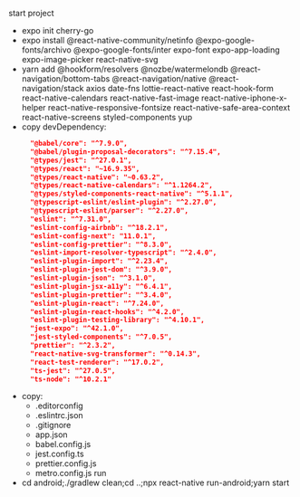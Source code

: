 start project
- expo init cherry-go
- expo install @react-native-community/netinfo @expo-google-fonts/archivo @expo-google-fonts/inter expo-font expo-app-loading expo-image-picker react-native-svg
- yarn add @hookform/resolvers @nozbe/watermelondb @react-navigation/bottom-tabs @react-navigation/native @react-navigation/stack axios date-fns lottie-react-native react-hook-form react-native-calendars react-native-fast-image react-native-iphone-x-helper react-native-responsive-fontsize react-native-safe-area-context react-native-screens styled-components yup
- copy devDependency:
  ```json
    "@babel/core": "^7.9.0",
    "@babel/plugin-proposal-decorators": "^7.15.4",
    "@types/jest": "^27.0.1",
    "@types/react": "~16.9.35",
    "@types/react-native": "~0.63.2",
    "@types/react-native-calendars": "^1.1264.2",
    "@types/styled-components-react-native": "^5.1.1",
    "@typescript-eslint/eslint-plugin": "^2.27.0",
    "@typescript-eslint/parser": "^2.27.0",
    "eslint": "^7.31.0",
    "eslint-config-airbnb": "^18.2.1",
    "eslint-config-next": "11.0.1",
    "eslint-config-prettier": "^8.3.0",
    "eslint-import-resolver-typescript": "^2.4.0",
    "eslint-plugin-import": "^2.23.4",
    "eslint-plugin-jest-dom": "^3.9.0",
    "eslint-plugin-json": "^3.1.0",
    "eslint-plugin-jsx-a11y": "^6.4.1",
    "eslint-plugin-prettier": "^3.4.0",
    "eslint-plugin-react": "^7.24.0",
    "eslint-plugin-react-hooks": "^4.2.0",
    "eslint-plugin-testing-library": "^4.10.1",
    "jest-expo": "^42.1.0",
    "jest-styled-components": "^7.0.5",
    "prettier": "^2.3.2",
    "react-native-svg-transformer": "^0.14.3",
    "react-test-renderer": "^17.0.2",
    "ts-jest": "^27.0.5",
    "ts-node": "^10.2.1"
  ```
- copy:
  - .editorconfig
  - .eslintrc.json
  - .gitignore
  - app.json
  - babel.config.js
  - jest.config.ts
  - prettier.config.js
  - metro.config.js
run
- cd android;./gradlew clean;cd ..;npx react-native run-android;yarn start
